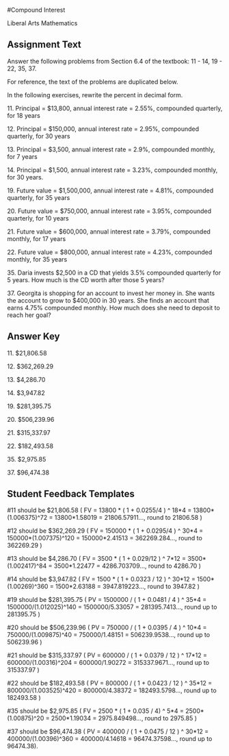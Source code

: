 #Compound Interest

Liberal Arts Mathematics

## Assignment Text

Answer the following problems from Section 6.4 of the textbook: 11 - 14,
19 - 22, 35, 37.

For reference, the text of the problems are duplicated below.

In the following exercises, rewrite the percent in decimal form.

11\. Principal = \$13,800, annual interest rate = 2.55%, compounded
quarterly, for 18 years

12\. Principal = \$150,000, annual interest rate = 2.95%, compounded
quarterly, for 30 years

13\. Principal = \$3,500, annual interest rate = 2.9%, compounded
monthly, for 7 years

14\. Principal = \$1,500, annual interest rate = 3.23%, compounded
monthly, for 30 years.

19\. Future value = \$1,500,000, annual interest rate = 4.81%,
compounded quarterly, for 35 years

20\. Future value = \$750,000, annual interest rate = 3.95%, compounded
quarterly, for 10 years

21\. Future value = \$600,000, annual interest rate = 3.79%, compounded
monthly, for 17 years

22\. Future value = \$800,000, annual interest rate = 4.23%, compounded
monthly, for 35 years

35\. Daria invests \$2,500 in a CD that yields 3.5% compounded quarterly
for 5 years. How much is the CD worth after those 5 years?

37\. Georgita is shopping for an account to invest her money in. She
wants the account to grow to \$400,000 in 30 years. She finds an account
that earns 4.75% compounded monthly. How much does she need to deposit
to reach her goal?

## Answer Key

11\. \$21,806.58

12\. \$362,269.29

13\. \$4,286.70

14\. \$3,947.82

19\. \$281,395.75

20\. \$506,239.96

21\. \$315,337.97

22\. \$182,493.58

35\. \$2,975.85

37\. \$96,474.38

## Student Feedback Templates

#11 should be \$21,806.58 ( FV = 13800 \* ( 1 + 0.0255/4 ) \^ 18\*4 =
13800\*(1.006375)\^72 = 13800\*1.58019 = 21806.57911..., round to
21806.58 )

#12 should be \$362,269.29 ( FV = 150000 \* ( 1 + 0.0295/4 ) \^ 30\*4 =
150000\*(1.007375)\^120 = 150000\*2.41513 = 362269.284..., round to
362269.29 )

#13 should be \$4,286.70 ( FV = 3500 \* ( 1 + 0.029/12 ) \^ 7\*12 =
3500\*(1.002417)\^84 = 3500\*1.22477 = 4286.703709..., round to 4286.70
)

#14 should be \$3,947.82 ( FV = 1500 \* ( 1 + 0.0323 / 12 ) \^ 30\*12 =
1500\*(1.00269)\^360 = 1500\*2.63188 = 3947.819223..., round to 3947.82
)

#19 should be \$281,395.75 ( PV = 1500000 / ( 1 + 0.0481 / 4 ) \^ 35\*4
= 1500000/(1.012025)\^140 = 1500000/5.33057 = 281395.7413..., round up
to 281395.75 )

#20 should be \$506,239.96 ( PV = 750000 / ( 1 + 0.0395 / 4 ) \^ 10\*4 =
750000/(1.009875)\^40 = 750000/1.48151 = 506239.9538..., round up to
506239.96 )

#21 should be \$315,337.97 ( PV = 600000 / ( 1 + 0.0379 / 12 ) \^ 17\*12
= 600000/(1.00316)\^204 = 600000/1.90272 = 315337.9671..., round up to
315337.97 )

#22 should be \$182,493.58 ( PV = 800000 / ( 1 + 0.0423 / 12 ) \^ 35\*12
= 800000/(1.003525)\^420 = 800000/4.38372 = 182493.5798..., round up to
182493.58 )

#35 should be \$2,975.85 ( FV = 2500 \* ( 1 + 0.035 / 4) \^ 5\*4 =
2500\*(1.00875)\^20 = 2500\*1.19034 = 2975.849498..., round to 2975.85 )

#37 should be \$96,474.38 ( PV = 400000 / ( 1 + 0.0475 / 12 ) \^ 30\*12
= 400000/(1.00396)\^360 = 400000/4.14618 = 96474.37598..., round up to
96474.38).
